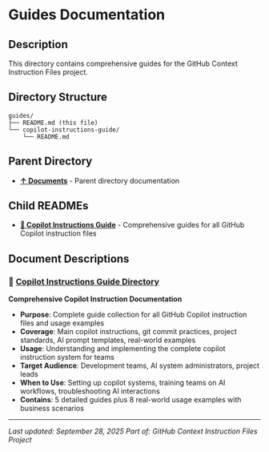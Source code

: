 # Guides Documentation

## Description
This directory contains comprehensive guides for the GitHub Context Instruction Files project.

## Directory Structure
```
guides/
├── README.md (this file)
└── copilot-instructions-guide/
    └── README.md
```

## Parent Directory
- **[↑ Documents](../README.md)** - Parent directory documentation

## Child READMEs
- **[📁 Copilot Instructions Guide](copilot-instructions-guide/README.md)** - Comprehensive guides for all GitHub Copilot instruction files

## Document Descriptions

### 📁 **[Copilot Instructions Guide Directory](copilot-instructions-guide/)**
**Comprehensive Copilot Instruction Documentation**
- **Purpose**: Complete guide collection for all GitHub Copilot instruction files and usage examples
- **Coverage**: Main copilot instructions, git commit practices, project standards, AI prompt templates, real-world examples
- **Usage**: Understanding and implementing the complete copilot instruction system for teams
- **Target Audience**: Development teams, AI system administrators, project leads
- **When to Use**: Setting up copilot systems, training teams on AI workflows, troubleshooting AI interactions
- **Contains**: 5 detailed guides plus 8 real-world usage examples with business scenarios

---

*Last updated: September 28, 2025*
*Part of: GitHub Context Instruction Files Project*
